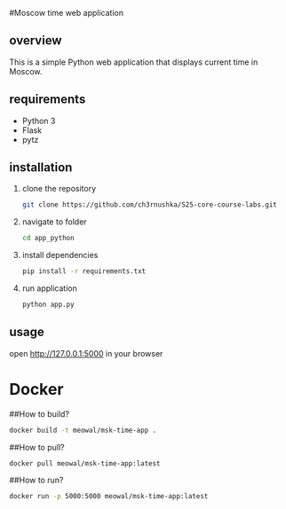 #Moscow time web application

## overview
This is a simple Python web application that displays current time in Moscow.

## requirements
- Python 3
- Flask
- pytz

## installation
1. clone the repository
	```bash
	git clone https://github.com/ch3rnushka/S25-core-course-labs.git
2. navigate to folder
	```bash
	cd app_python
3. install dependencies
	```bash
	pip install -r requirements.txt
4. run application
	```bash
	python app.py

## usage
open http://127.0.0.1:5000 in your browser

# Docker

##How to build?
```bash
docker build -t meowal/msk-time-app .
```
##How to pull?
```bash
docker pull meowal/msk-time-app:latest
```
##How to run?
```bash
docker run -p 5000:5000 meowal/msk-time-app:latest
```
